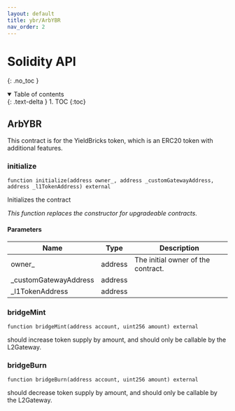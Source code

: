 ```yaml
---
layout: default
title: ybr/ArbYBR
nav_order: 2
---
```


# Solidity API
{: .no_toc }

<details open markdown="block">
  <summary>
    Table of contents
  </summary>
  {: .text-delta }
1. TOC
{:toc}
</details>

## ArbYBR

This contract is for the YieldBricks token, which is an ERC20 token with additional features.

### initialize

```solidity
function initialize(address owner_, address _customGatewayAddress, address _l1TokenAddress) external
```

Initializes the contract

_This function replaces the constructor for upgradeable contracts._

#### Parameters

| Name | Type | Description |
| ---- | ---- | ----------- |
| owner_ | address | The initial owner of the contract. |
| _customGatewayAddress | address |  |
| _l1TokenAddress | address |  |

### bridgeMint

```solidity
function bridgeMint(address account, uint256 amount) external
```

should increase token supply by amount, and should only be callable by the L2Gateway.

### bridgeBurn

```solidity
function bridgeBurn(address account, uint256 amount) external
```

should decrease token supply by amount, and should only be callable by the L2Gateway.


